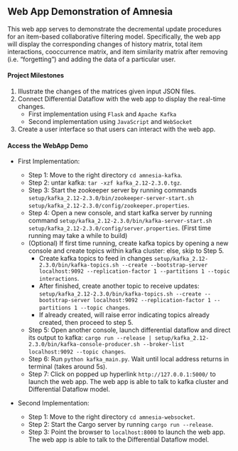 ## Web App Demonstration of Amnesia

This web app serves to demonstrate the decremental update procedures for an item-based collaborative filtering model. Specifically, the web app will display the corresponding changes of history matrix, total item interactions, cooccurrence matrix, and item similarity matrix after removing (i.e. “forgetting”) and adding the data of a particular user.

#### Project Milestones

1. Illustrate the changes of the matrices given input JSON files.
2. Connect Differential Dataflow with the web app to display the real-time changes.
   - First implementation using `Flask` and `Apache Kafka`
   - Second implementation using `JavaScript` and `WebSocket`
3. Create a user interface so that users can interact with the web app.

#### Access the WebApp Demo

- First Implementation:
  - Step 1: Move to the right directory `cd amnesia-kafka`.
  - Step 2: untar kafka: `tar -xzf kafka_2.12-2.3.0.tgz`.
  - Step 3: Start the zookeeper server by running commands `setup/kafka_2.12-2.3.0/bin/zookeeper-server-start.sh setup/kafka_2.12-2.3.0/config/zookeeper.properties`.
  - Step 4: Open a new console, and start kafka server by running command `setup/kafka_2.12-2.3.0/bin/kafka-server-start.sh setup/kafka_2.12-2.3.0/config/server.properties`. (First time running may take a while to build)
  - (Optional) If first time running, create kafka topics by opening a new console and create topics within kafka cluster: else, skip to Step 5. 
    - Create kafka topics to feed in changes `setup/kafka_2.12-2.3.0/bin/kafka-topics.sh --create --bootstrap-server localhost:9092 --replication-factor 1 --partitions 1 --topic interactions`.
    - After finished, create another topic to receive updates: `setup/kafka_2.12-2.3.0/bin/kafka-topics.sh --create --bootstrap-server localhost:9092 --replication-factor 1 --partitions 1 --topic changes`.
    - If already created, will raise error indicating topics already created, then proceed to step 5.
  - Step 5: Open another console, launch differential dataflow and direct its output to kafka: `cargo run --release | setup/kafka_2.12-2.3.0/bin/kafka-console-producer.sh --broker-list localhost:9092 --topic changes`.
  - Step 6: Run `python kafka_main.py`. Wait until local address returns in terminal (takes around 5s).
  - Step 7: Click on popped up hyperlink `http://127.0.0.1:5000/` to launch the web app. The web app is able to talk to kafka cluster and Differential Dataflow model.

- Second Implementation:
  - Step 1: Move to the right directory `cd amnesia-websocket`.
  - Step 2: Start the Cargo server by running `cargo run --release`.
  - Step 3: Point the browser to `localhost:8000` to launch the web app. The web app is able to talk to the Differential Dataflow model.
